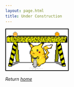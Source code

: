 ```yaml
---
layout: page.html
title: Under Construction
---
```


<p style="margin-left:auto;margin-right:auto;">
  <img src="/assets/images/under_construction.gif" alt="Pikachu Under Construction Gif" class="home-headshot" />
</p>



*Return [home](/)*